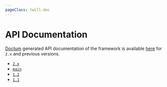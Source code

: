 ```yaml
---
pageClass: twill-doc
---
```


# API Documentation

[Doctum](https://github.com/code-lts/doctum) generated API documentation of the framework is available [here](https://twill.io/docs/api/2.x) for `2.x` and previous versions.

- [`2.x`](https://twill.io/docs/api/2.x)
- [`main`](https://twill.io/docs/api/main)
- [`1.2`](https://twill.io/docs/api/1.2)
- [`1.1`](https://twill.io/docs/api/1.1)
